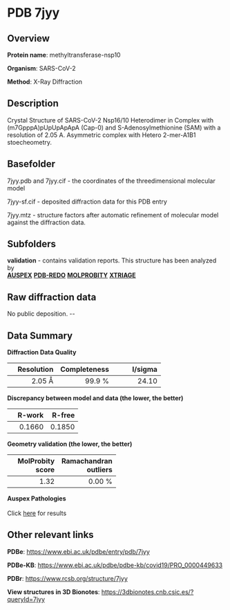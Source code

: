 # PDB 7jyy

## Overview

**Protein name**: methyltransferase-nsp10

**Organism**: SARS-CoV-2

**Method**: X-Ray Diffraction

## Description

Crystal Structure of SARS-CoV-2 Nsp16/10 Heterodimer in Complex with (m7GpppA)pUpUpApApA (Cap-0) and S-Adenosylmethionine (SAM) with a resolution of 2.05 A. Asymmetric complex with Hetero 2-mer-A1B1 stoecheometry.

## Basefolder

7jyy.pdb and 7jyy.cif - the coordinates of the threedimensional molecular model

7jyy-sf.cif - deposited diffraction data for this PDB entry

7jyy.mtz - structure factors after automatic refinement of molecular model against the diffraction data.

## Subfolders





**validation** - contains validation reports. This structure has been analyzed by <br>[**AUSPEX**](https://github.com/thorn-lab/coronavirus_structural_task_force/tree/master/pdb/methyltransferase-nsp10/SARS-CoV-2/7jyy/validation/auspex) [**PDB-REDO**](https://github.com/thorn-lab/coronavirus_structural_task_force/tree/master/pdb/methyltransferase-nsp10/SARS-CoV-2/7jyy/validation/pdb-redo) [**MOLPROBITY**](https://github.com/thorn-lab/coronavirus_structural_task_force/tree/master/pdb/methyltransferase-nsp10/SARS-CoV-2/7jyy/validation/molprobity) [**XTRIAGE**](https://github.com/thorn-lab/coronavirus_structural_task_force/blob/master/pdb/methyltransferase-nsp10/SARS-CoV-2/7jyy/validation/Xtriage_output.log)  



## Raw diffraction data

No public deposition. --<br> 

## Data Summary
**Diffraction Data Quality**

|   | Resolution | Completeness| I/sigma |
|---|-------------:|----------------:|--------------:|
|   |2.05 Å|99.9  %|<img width=50/>24.10|

**Discrepancy between model and data (the lower, the better)**

|   | **R-work**| **R-free**   
|---|-------------:|----------------:|           
||  0.1660|  0.1850|

**Geometry validation (the lower, the better)**

|   |**MolProbity<br>score**| **Ramachandran<br>outliers** 
|---|-------------:|----------------:|
||  1.32|  0.00 %|

**Auspex Pathologies**<br> <br>Click [here](https://github.com/thorn-lab/coronavirus_structural_task_force/blob/master/pdb/methyltransferase-nsp10/SARS-CoV-2/7jyy/validation/auspex/7jyy_auspex_comments.txt)  for results

 



## Other relevant links 
**PDBe**:  https://www.ebi.ac.uk/pdbe/entry/pdb/7jyy

**PDBe-KB**: https://www.ebi.ac.uk/pdbe/pdbe-kb/covid19/PRO_0000449633 
 
**PDBr**: https://www.rcsb.org/structure/7jyy 

**View structures in 3D Bionotes**: https://3dbionotes.cnb.csic.es/?queryId=7jyy


